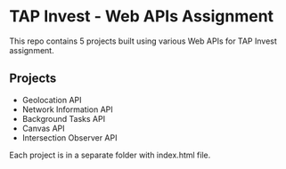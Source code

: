 # TAP Invest - Web APIs Assignment

This repo contains 5 projects built using various Web APIs for TAP Invest assignment.

## Projects

- Geolocation API
- Network Information API
- Background Tasks API
- Canvas API
- Intersection Observer API

Each project is in a separate folder with index.html file.
